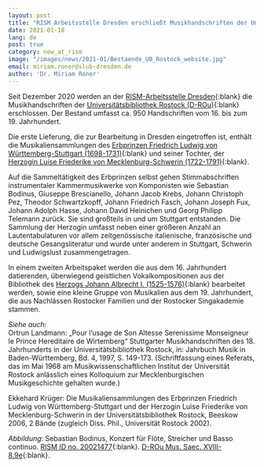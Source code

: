 ```yaml
---
layout: post
title: "RISM Arbeitsstelle Dresden erschließt Musikhandschriften der Universitätsbibliothek Rostock"
date: 2021-01-18
lang: de
post: true
category: new_at_rism
image: "/images/news/2021-01/Bestaende_UB_Rostock_website.jpg"
email: miriam.roner@slub-dresden.de
author: 'Dr. Miriam Roner'
---
```


Seit Dezember 2020 werden an der [RISM-Arbeitsstelle Dresden](http://de.rism.info/de/organisation.html){:blank} die Musikhandschriften der [Universitätsbibliothek Rostock (D-ROu)](https://opac.rism.info/search?View=rism&siglum=D-ROu){:blank} erschlossen. Der Bestand umfasst ca. 950 Handschriften vom 16. bis zum 19. Jahrhundert.

Die erste Lieferung, die zur Bearbeitung in Dresden eingetroffen ist, enthält die Musikaliensammlungen des [Erbprinzen Friedrich Ludwig von Württemberg-Stuttgart (1698-1731)](https://opac.rism.info/search?View=rism&id=pe30001153){:blank} und seiner Tochter, der [Herzogin Luise Friederike von Mecklenburg-Schwerin (1722-1791)](https://opac.rism.info/search?View=rism&id=pe30003771){:blank}.

Auf die Sammeltätigkeit des Erbprinzen selbst gehen Stimmabschriften instrumentaler Kammermusikwerke von Komponisten wie Sebastian Bodinus, Giuseppe Brescianello, Johann Jacob Krebs, Johann Christoph Pez, Theodor Schwartzkopff, Johann Friedrich Fasch, Johann Joseph Fux, Johann Adolph Hasse, Johann David Heinichen und Georg Philipp Telemann zurück. Sie sind großteils in und um Stuttgart entstanden. Die Sammlung der Herzogin umfasst neben einer größeren Anzahl an Lautentabulaturen vor allem zeitgenössische italienische, französische und deutsche Gesangsliteratur und wurde unter anderem in Stuttgart, Schwerin und Ludwigslust zusammengetragen. 

In einem zweiten Arbeitspaket werden die aus dem 16. Jahrhundert datierenden, überwiegend geistlichen Vokalkompositionen aus der Bibliothek des [Herzogs Johann Albrecht I. (1525-1576)](https://opac.rism.info/search?View=rism&id=pe30046832){:blank} bearbeitet werden, sowie eine kleine Gruppe von Musikalien aus dem 19. Jahrhundert, die aus Nachlässen Rostocker Familien und der Rostocker Singakademie stammen.


_Siehe auch:_\
Ortrun Landmann: „Pour l’usage de Son Altesse Serenissime Monseigneur le Prince Hereditaire de Wirtemberg“ Stuttgarter Musikhandschriften des 18. Jahrhunderts in der Universitätsbibliothek Rostock, in: Jahrbuch Musik in Baden-Württemberg, Bd. 4, 1997, S. 149-173. (Schriftfassung eines Referats, das im Mai 1968 am Musikwissenschaftlichen Institut der Universität Rostock anlässlich eines Kolloquium zur Mecklenburgischen Musikgeschichte gehalten wurde.)

Ekkehard Krüger: Die Musikaliensammlungen des Erbprinzen Friedrich Ludwig von Württemberg-Stuttgart und der Herzogin Luise Friederike von Mecklenburg-Schwerin in der Universitätsbibliothek Rostock, Beeskow 2006, 2 Bände (zugleich Diss. Phil., Universität Rostock 2002).

_Abbildung_: Sebastian Bodinus, Konzert für Flöte, Streicher und Basso continuo. [RISM ID no. 20021477](https://opac.rism.info/search?id=200021477&View=rism){:blank}. [D-ROu Mus. Saec. XVIII-8.9e](http://purl.uni-rostock.de/rosdok/ppn86873229X){:blank}. 

